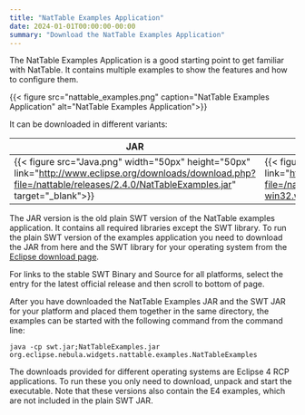 ```yaml
---
title: "NatTable Examples Application"
date: 2024-01-01T00:00:00-00:00
summary: "Download the NatTable Examples Application"
---
```


The NatTable Examples Application is a good starting point to get familiar with NatTable.
It contains multiple examples to show the features and how to configure them.

{{< figure src="nattable_examples.png" caption="NatTable Examples Application" alt="NatTable Examples Application">}}

It can be downloaded in different variants:

| JAR                                                                                                                                                                             | Windows x86_64                                                                                                                                                                                                                                    | Mac OS                                                                                                                                                                                                                                            | Linux GTK                                                                                                                                                                                                                                      |
| ------------------------------------------------------------------------------------------------------------------------------------------------------------------------------- | ------------------------------------------------------------------------------------------------------------------------------------------------------------------------------------------------------------------------------------------------- | ------------------------------------------------------------------------------------------------------------------------------------------------------------------------------------------------------------------------------------------------- | ---------------------------------------------------------------------------------------------------------------------------------------------------------------------------------------------------------------------------------------------- |
| {{< figure src="Java.png" width="50px" height="50px" link="http://www.eclipse.org/downloads/download.php?file=/nattable/releases/2.4.0/NatTableExamples.jar" target="_blank">}} | {{< figure src="OS_Windows_8.png" width="50px" height="50px" link="http://www.eclipse.org/downloads/download.php?file=/nattable/releases/2.4.0/org.eclipse.nebula.widgets.nattable.examples.e4.product-win32.win32.x86_64.zip" target="_blank">}} | {{< figure src="OS_Apple.png" width="50px" height="50px" link="http://www.eclipse.org/downloads/download.php?file=/nattable/releases/2.4.0/org.eclipse.nebula.widgets.nattable.examples.e4.product-macosx.cocoa.x86_64.tar.gz" target="_blank">}} | {{< figure src="OS_Linux.png" width="50px" height="50px" link="http://www.eclipse.org/downloads/download.php?file=/nattable/releases/2.4.0/org.eclipse.nebula.widgets.nattable.examples.e4.product-linux.gtk.x86_64.tar.gz" target="_blank">}} |

The JAR version is the old plain SWT version of the NatTable examples application. It contains all required libraries except the SWT library. To run the plain SWT version of the examples application you need to download the JAR from here and the SWT library for your operating system from the <a href="http://download.eclipse.org/eclipse/downloads/" target="_blank">Eclipse download page</a>.

For links to the stable SWT Binary and Source for all platforms, select the entry for the latest official release and then scroll to bottom of page.

After you have downloaded the NatTable Examples JAR and the SWT JAR for your platform and placed them together in the same directory, the examples can be started with the following command from the command line:

```
java -cp swt.jar;NatTableExamples.jar org.eclipse.nebula.widgets.nattable.examples.NatTableExamples
```

The downloads provided for different operating systems are Eclipse 4 RCP applications. To run these you only need to download, unpack and start the executable. Note that these versions also contain the E4 examples, which are not included in the plain SWT JAR.